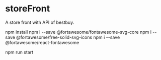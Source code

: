 # storeFront


A store front with API of bestbuy.

npm install
npm i --save @fortawesome/fontawesome-svg-core
npm i --save @fortawesome/free-solid-svg-icons
npm i --save @fortawesome/react-fontawesome

npm run start
